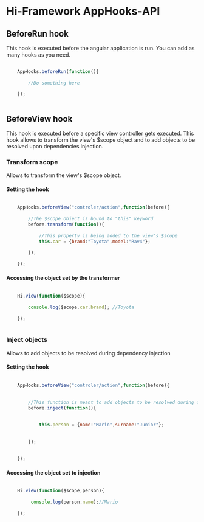 # Hi-Framework AppHooks-API
## BeforeRun hook
This hook is executed before the angular application is run. 
You can add as many hooks as you need. 
```javascript
    
    AppHooks.beforeRun(function(){
        
        //Do something here
    
    });
    
```

## BeforeView hook
This hook is executed before a specific view controller gets executed.
This hook allows to transform the view's $scope object and to add objects to
be resolved upon dependencies injection. 

### Transform scope
Allows to transform the view's $scope object. 
#### Setting the hook
```javascript

    AppHooks.beforeView("controler/action",function(before){
        
        //The $scope object is bound to "this" keyword
        before.transform(function(){
        
            //This property is being added to the view's $scope
            this.car = {brand:"Toyota",model:"Rav4"};
        
        });
    
    });
```
#### Accessing the object set by the transformer
```javascript

    Hi.view(function($scope){
    
        console.log($scope.car.brand); //Toyota
    
    });
    
```

### Inject objects
Allows to add objects to be resolved during dependency injection 

#### Setting the hook
```javascript

    AppHooks.beforeView("controler/action",function(before){
        
      
        //This function is meant to add objects to be resolved during dependency injection 
        before.inject(function(){
            
            
            this.person = {name:"Mario",surname:"Junior"};
           
        
        });
        
    
    });

```

#### Accessing the object set to injection
```javascript

    Hi.view(function($scope,person){
    
         console.log(person.name);//Mario
        
    });

```
